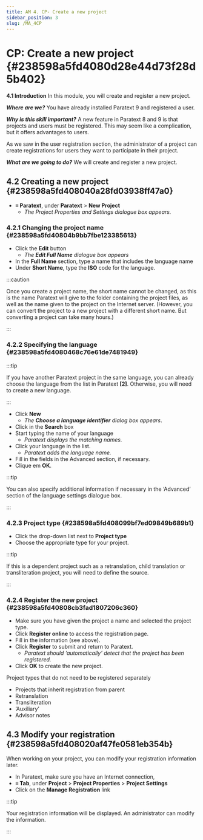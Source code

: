 ```yaml
---
title: AM 4. CP- Create a new project
sidebar_position: 3
slug: /MA_4CP
---
```


# **CP: Create a new project** {#238598a5fd4080d28e44d73f28d5b402}

**4.1 Introduction** In this module, you will create and register a new project.

_**Where are we?**_  You have already installed Paratext 9 and registered a user.

_**Why is this skill important?**_  A new feature in Paratext 8 and 9 is that projects and users must be registered. This may seem like a complication, but it offers advantages to users.

As we saw in the user registration section, the administrator of a project can create registrations for users they want to participate in their project.

_**What are we going to do?**_  We will create and register a new project.

## **4.2 Creating a new project** {#238598a5fd408040a28fd03938ff47a0}

- **≡ Paratext**, under **Paratext** &gt; **New Project**
    - _The Project Properties and Settings dialogue box appears._

### **4.2.1 Changing the project name** {#238598a5fd40804b9bb7fbe123385613}

- Click the **Edit** button
    - _The_ _**Edit Full Name**_ _dialogue box appears_
- In the **Full Name** section, type a name that includes the language name
- Under **Short Name**, type the **ISO** code for the language.

:::caution

Once you create a project name, the short name cannot be changed, as this is the name Paratext will give to the folder containing the project files, as well as the name given to the project on the Internet server. (However, you can convert the project to a new project with a different short name. But converting a project can take many hours.)

:::

### **4.2.2 Specifying the language** {#238598a5fd4080468c76e61de7481949}

:::tip

If you have another Paratext project in the same language, you can already choose the language from the list in Paratext **[2]**. Otherwise, you will need to create a new language.

:::

- Click **New**
    - _The_ _**Choose a language identifier**_ _dialog box appears_.
- Click in the **Search** box
- Start typing the name of your language
    - _Paratext displays the matching names._
- Click your language in the list.
    - _Paratext adds the language name._
- Fill in the fields in the Advanced section, if necessary.
- Clique em **OK**.

:::tip

You can also specify additional information if necessary in the ‘Advanced’ section of the language settings dialogue box.

:::

### **4.2.3 Project type** {#238598a5fd408099bf7ed09849b689b1}

- Click the drop-down list next to **Project type**
- Choose the appropriate type for your project.

:::tip

If this is a dependent project such as a retranslation, child translation or transliteration project, you will need to define the source.

:::

### **4.2.4 Register the new project** {#238598a5fd40808cb3fad1807206c360}

- Make sure you have given the project a name and selected the project type.
- Click **Register online** to access the registration page.
- Fill in the information (see above).
- Click **Register** to submit and return to Paratext.
    - _Paratext should ‘automatically’ detect that the project has been registered._
- Click **OK** to create the new project.

Project types that do not need to be registered separately

- Projects that inherit registration from parent
- Retranslation
- Transliteration
- ‘Auxiliary’
- Advisor notes

## **4.3 Modify your registration** {#238598a5fd408020af47fe0581eb354b}

When working on your project, you can modify your registration information later.

- In Paratext, make sure you have an Internet connection,
- **≡ Tab**, under **Project** &gt; **Project Properties** &gt; **Project Settings**
- Click on the **Manage Registration** link

:::tip

Your registration information will be displayed. An administrator can modify the information.

:::



